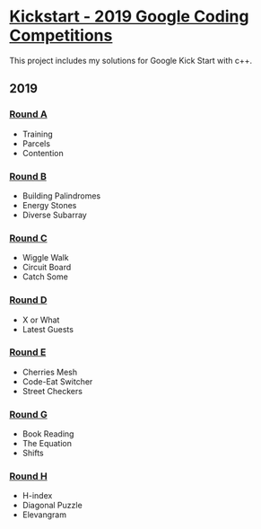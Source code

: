# [Kickstart - 2019 Google Coding Competitions](https://codingcompetitions.withgoogle.com/kickstart/archive/2019)
This project includes my solutions for Google Kick Start with c++.

## 2019

### [Round A](https://github.com/wayne1116/2019_Google_KickStart/tree/master/RoundA)
- Training
- Parcels
- Contention

### [Round B](https://github.com/wayne1116/2019_Google_KickStart/tree/master/RoundB)
- Building Palindromes
- Energy Stones
- Diverse Subarray

### [Round C](https://github.com/wayne1116/2019_Google_KickStart/tree/master/RoundC)
- Wiggle Walk
- Circuit Board
- Catch Some

### [Round D](https://github.com/wayne1116/2019_Google_KickStart/tree/master/RoundD)
- X or What
- Latest Guests


### [Round E](https://github.com/wayne1116/2019_Google_KickStart/tree/master/RoundE)
- Cherries Mesh
- Code-Eat Switcher
- Street Checkers

### [Round G](https://github.com/wayne1116/2019_Google_KickStart/tree/master/RoundG)
- Book Reading
- The Equation
- Shifts

### [Round H](https://github.com/wayne1116/2019_Google_KickStart/tree/master/RoundH)
- H-index
- Diagonal Puzzle
- Elevangram
